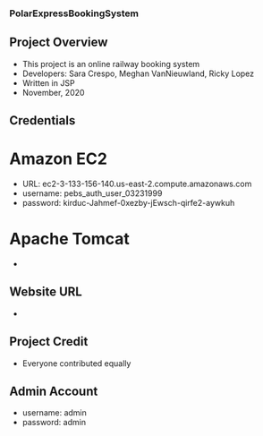 ### PolarExpressBookingSystem

## Project Overview
* This project is an online railway booking system
* Developers: Sara Crespo, Meghan VanNieuwland, Ricky Lopez
* Written in JSP
* November, 2020

## Credentials
# Amazon EC2
* URL: ec2-3-133-156-140.us-east-2.compute.amazonaws.com
* username: pebs_auth_user_03231999 
* password: kirduc-Jahmef-0xezby-jEwsch-qirfe2-aywkuh

# Apache Tomcat
* <info>

## Website URL
* <url>

## Project Credit
* Everyone contributed equally

## Admin Account
* username: admin
* password: admin